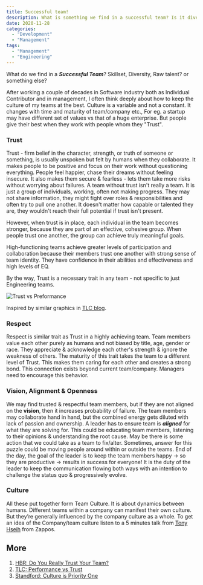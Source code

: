 ```yaml
---
title: Successful team!
description: What is something we find in a successful team? Is it diversity? or something else?
date: 2020-11-28
categories:
  - "Development"
  - "Management"
tags:
  - "Management"
  - "Engineering"
---
```


What do we find in a ***Successful Team***? Skillset, Diversity, Raw talent? or something else?
<!--more-->

After working a couple of decades in Software industry both as Individual Contributor and in management, I often think deeply about how to keep the culture of my teams at the best. Culture is a variable and not a constant. It changes with time and maturity of team/company etc., For eg. a startup may have different set of values vs that of a huge enterprise. But people give their best when they work with people whom they "Trust".  

### Trust
Trust - firm belief in the character, strength, or truth of someone or something, is usually unspoken but felt by humans when they collaborate. It makes people to be positive and focus on their work without questioning everything. People feel happier, chase their dreams without feeling insecure. It also makes them secure & fearless - lets them take more risks without worrying about failures. A team without trust isn't really a team. It is just a group of individuals, working, often not making progress. They may not share information, they might fight over roles & responsibilities and often try to pull one another. It doesn't matter how capable or talented they are, they wouldn't reach their full potential if trust isn't present.

However, when trust is in place, each individual in the team becomes stronger, because they are part of an effective, cohesive group. When people trust one another, the group can achieve truly meaningful goals.

High-functioning teams achieve greater levels of participation and collaboration because their members trust one another with strong sense of team identity. They have confidence in their abilities and effectiveness and high levels of EQ.

By the way, Trust is a necessary trait in any team - not specific to just Engineering teams.

![Trust vs Preformance](/post/images/trust-performance.png)

Inspired by similar graphics in [TLC blog](http://www.teamleadershipculture.com/blog/performance-vs-trust-2/).

### Respect
Respect is similar trait as Trust in a highly achieving team. Team members value each other purely as humans and not biased by title, age, gender or race. They appreciate & acknowledge each other's strength & ignore the weakness of others. The maturity of this trait takes the team to a different level of Trust. This makes them caring for each other and creates a strong bond. This connection exists beyond current team/company. Managers need to encourage this behavior.

### Vision, Alignment & Openness
We may find trusted & respectful team members, but if they are not aligned on the **vision**, then it increases probability of failure. The team members may collaborate hand in hand, but the combined energy gets diluted with lack of passion and ownership. A leader has to ensure team is ***aligned*** for what they are solving for. This could be educating team members, listening to their opinions & understanding the root cause. May be there is some action that we could take as a team to fix/alter. Sometimes, answer for this puzzle could be moving people around within or outside the teams. End of the day, the goal of the leader is to keep the team members happy -> so they are productive -> results in success for everyone!  It is the duty of the leader to keep the communication flowing both ways with an intention to challenge the status quo & progressively evolve.

### Culture
All these put together form Team Culture. It is about dynamics between humans. Different teams within a company can manifest their own culture. But they’re generally influenced by the company culture as a whole. To get an idea of the Company/team culture listen to a 5 minutes talk from [Tony Hseih](https://ecorner.stanford.edu/contributor/tony-hsieh/) from Zappos.

## More
1. [HBR: Do You Really Trust Your Team?](https://hbr.org/2019/12/do-you-really-trust-your-team-and-do-they-trust-you)
1. [TLC: Performance vs Trust](http://www.teamleadershipculture.com/blog/performance-vs-trust-2/)
1. [Standford: Culture is Priority One](https://ecorner.stanford.edu/videos/culture-is-priority-one/)
